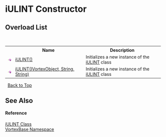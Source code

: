 # iULINT Constructor 
 


## Overload List
&nbsp;<table><tr><th></th><th>Name</th><th>Description</th></tr><tr><td>![Public method](media/pubmethod.gif "Public method")</td><td><a href="M_VortexBase_iULINT__ctor.md">iULINT()</a></td><td>
Initializes a new instance of the <a href="T_VortexBase_iULINT.md">iULINT</a> class</td></tr><tr><td>![Public method](media/pubmethod.gif "Public method")</td><td><a href="M_VortexBase_iULINT__ctor_1.md">iULINT(IVortexObject, String, String)</a></td><td>
Initializes a new instance of the <a href="T_VortexBase_iULINT.md">iULINT</a> class</td></tr></table>&nbsp;
<a href="#iulint-constructor">Back to Top</a>

## See Also


#### Reference
<a href="T_VortexBase_iULINT.md">iULINT Class</a><br /><a href="N_VortexBase.md">VortexBase Namespace</a><br />